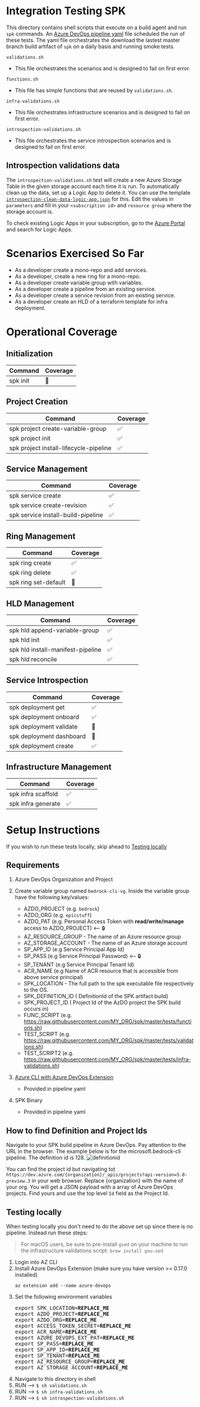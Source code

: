 # Integration Testing SPK

This directory contains shell scripts that execute on a build agent and run
`spk` commands. An [Azure DevOps pipeline yaml](../smoke-test-pipeline.yml) file
scheduled the run of these tests. The yaml file orchestrates the download the
lastest master branch build artifact of `spk` on a daily basis and running smoke
tests.

`validations.sh`

- This file orchestrates the scenarios and is designed to fail on first error.

`functions.sh`

- This file has simple functions that are reused by `validations.sh`.

`infra-validations.sh`

- This file orchestrates infrastructure scenarios and is designed to fail on
  first error.

`introspection-validations.sh`

- This file orchestrates the service introspection scenarios and is designed to
  fail on first error.

## Introspection validations data

The `introspection-validations.sh` test will create a new Azure Storage Table in
the given storage account each time it is run. To automatically clean up the
data, set up a Logic App to delete it. You can use the template
[`introspection-clean-data-logic-app.json`](./introspection-clean-data-logic-app.json)
for this. Edit the values in `parameters` and fill in your `<subscription id>`
and `resource group` where the storage account is.

To check existing Logic Apps in your subscription, go to the
[Azure Portal](http://portal.azure.com) and search for Logic Apps.

# Scenarios Exercised So Far

- As a developer create a mono-repo and add services.
- As a developer, create a new ring for a mono-repo.
- As a developer create variable group with variables.
- As a developer create a pipeline from an existing service.
- As a developer create a service revision from an existing service.
- As a developer create an HLD of a terraform template for infra deployment.

# Operational Coverage

## Initialization

| Command  | Coverage |
| -------- | -------- |
| spk init | 🚫       |

## Project Creation

| Command                                | Coverage |
| -------------------------------------- | -------- |
| spk project create-variable-group      | ✅       |
| spk project init                       | ✅       |
| spk project install-lifecycle-pipeline | ✅       |

## Service Management

| Command                            | Coverage |
| ---------------------------------- | -------- |
| spk service create                 | ✅       |
| spk service create-revision        | ✅       |
| spk service install-build-pipeline | ✅       |

## Ring Management

| Command              | Coverage |
| -------------------- | -------- |
| spk ring create      | ✅       |
| spk ring delete      | ✅       |
| spk ring set-default | 🚫       |

## HLD Management

| Command                           | Coverage |
| --------------------------------- | -------- |
| spk hld append-variable-group     | ✅       |
| spk hld init                      | ✅       |
| spk hld install-manifest-pipeline | ✅       |
| spk hld reconcile                 | ✅       |

## Service Introspection

| Command                  | Coverage |
| ------------------------ | -------- |
| spk deployment get       | ✅       |
| spk deployment onboard   | ✅       |
| spk deployment validate  | 🚫       |
| spk deployment dashboard | 🚫       |
| spk deployment create    | ✅       |

## Infrastructure Management

| Command            | Coverage |
| ------------------ | -------- |
| spk infra scaffold | ✅       |
| spk infra generate | ✅       |

# Setup Instructions

If you wish to run these tests locally, skip ahead to
[Testing locally](#Testing-locally)

## Requirements

1. Azure DevOps Organization and Project
2. Create variable group named `bedrock-cli-vg`. Inside the variable group have
   the following key/values:

   - AZDO_PROJECT (e.g. `bedrock`)
   - AZDO_ORG (e.g. `epicstuff`)
   - AZDO_PAT (e.g. Personal Access Token with **read/write/manage** access to
     AZDO_PROJECT) <-- 🔒
   - AZ_RESOURCE_GROUP - The name of an Azure resource group
   - AZ_STORAGE_ACCOUNT - The name of an Azure storage account
   - SP_APP_ID (e.g Service Principal App Id)
   - SP_PASS (e.g Service Principal Password) <-- 🔒
   - SP_TENANT (e.g Service Principal Tenant Id)
   - ACR_NAME (e.g Name of ACR resource that is accessible from above service
     principal)
   - SPK_LOCATION - The full path to the spk executable file respectively to the
     OS.
   - SPK_DEFINITION_ID ( DefinitionId of the SPK artifact build)
   - SPK_PROJECT_ID ( Project Id of the AzDO project the SPK build occurs in)
   - FUNC_SCRIPT (e.g.
     https://raw.githubusercontent.com/MY_ORG/spk/master/tests/functions.sh)
   - TEST_SCRIPT (e.g.
     https://raw.githubusercontent.com/MY_ORG/spk/master/tests/validations.sh)
   - TEST_SCRIPT2 (e.g.
     https://raw.githubusercontent.com/MY_ORG/spk/master/tests/infra-validations.sh)

3. [Azure CLI with Azure DevOps Extension](https://docs.microsoft.com/en-us/azure/devops/cli/?view=azure-devops)
   - Provided in pipeline yaml
4. SPK Binary
   - Provided in pipeline yaml

## How to find Definition and Project Ids

Navigate to your SPK build pipeline in Azure DevOps. Pay attention to the URL in
the browser. The example below is for the microsoft.bedrock-cli pipeline. The
definition id is 128. ![definitionid](./images/definitionid.png)

You can find the project id but navigating tot
`https://dev.azure.com/{organization}/_apis/projects?api-version=5.0-preview.3`
in your web browser. Replace {organization} with the name of your org. You will
get a JSON payload with a array of Azure DevOps projects. Find yours and use the
top level `Id` field as the Project Id.

## Testing locally

When testing locally you don't need to do the above set up since there is no
pipeline. Instead run these steps:

> For macOS users, be sure to pre-install `gsed` on your machine to run the
> infrastructure validations script: `brew install gnu-sed`

1. Login into AZ CLI
2. Install Azure DevOps Extension (make sure you have version >= 0.17.0
   installed)
   ```
   az extension add --name azure-devops
   ```
3. Set the following environment variables
   <pre>
   export SPK_LOCATION=<b>REPLACE_ME</b>
   export AZDO_PROJECT=<b>REPLACE_ME</b>
   export AZDO_ORG=<b>REPLACE_ME</b>
   export ACCESS_TOKEN_SECRET=<b>REPLACE_ME</b>
   export ACR_NAME=<b>REPLACE_ME</b>
   export AZURE_DEVOPS_EXT_PAT=<b>REPLACE_ME</b>
   export SP_PASS=<b>REPLACE_ME</b>
   export SP_APP_ID=<b>REPLACE_ME</b>
   export SP_TENANT=<b>REPLACE_ME</b>
   export AZ_RESOURCE_GROUP=<b>REPLACE_ME</b>
   export AZ_STORAGE_ACCOUNT=<b>REPLACE_ME</b>
   </pre>
4. Navigate to this directory in shell
5. RUN --> `$ sh validations.sh`
6. RUN --> `$ sh infra-validations.sh`
7. RUN --> `$ sh introspection-validations.sh`
